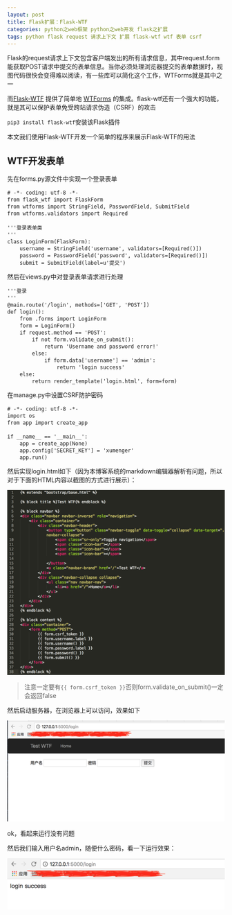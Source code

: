 ```yaml
---
layout: post
title: Flask扩展：Flask-WTF
categories: python之web框架 python之web开发 flask之扩展 
tags: python flask request 请求上下文 扩展 flask-wtf wtf 表单 csrf 
---
```


Flask的request请求上下文包含客户端发出的所有请求信息，其中request.form能获取POST请求中提交的表单信息。当你必须处理浏览器提交的表单数据时，视图代码很快会变得难以阅读，有一些库可以简化这个工作，WTForms就是其中之一

而[Flask-WTF](http://www.pythondoc.com/flask-wtf/) 提供了简单地 [WTForms](http://wtforms.simplecodes.com/docs/) 的集成。flask-wtf还有一个强大的功能，就是其可以保护表单免受跨站请求伪造（CSRF）的攻击

`pip3 install flask-wtf`安装该Flask插件

本文我们使用Flask-WTF开发一个简单的程序来展示Flask-WTF的用法

## WTF开发表单

先在forms.py源文件中实现一个登录表单

```
# -*- coding: utf-8 -*-
from flask_wtf import FlaskForm
from wtforms import StringField, PasswordField, SubmitField
from wtforms.validators import Required

'''登录表单类
'''
class LoginForm(FlaskForm):
    username = StringField('username', validators=[Required()])
    password = PasswordField('password', validators=[Required()])
    submit = SubmitField(label=u'提交')

```

然后在views.py中对登录表单请求进行处理

```
'''登录
'''
@main.route('/login', methods=['GET', 'POST'])
def login():
    from .forms import LoginForm
    form = LoginForm()
    if request.method == 'POST':
        if not form.validate_on_submit():
            return 'Username and password error!'
        else:
            if form.data['username'] == 'admin':
                return 'login success'
    else:
        return render_template('login.html', form=form)

```

在manage.py中设置CSRF防护密码

```
# -*- coding: utf-8 -*-
import os
from app import create_app

if __name__ == '__main__':
    app = create_app(None)
    app.config['SECRET_KEY'] = 'xumenger'
    app.run()
```

然后实现login.html如下（因为本博客系统的markdown编辑器解析有问题，所以对于下面的HTML内容以截图的方式进行展示）：

![image](../media/image/2018-03-18/02-01.png)

>注意一定要有`{{ form.csrf_token }}`否则form.validate_on_submit()一定会返回false

然后启动服务器，在浏览器上可以访问，效果如下

![image](../media/image/2018-03-18/02-02.png)

ok，看起来运行没有问题

然后我们输入用户名admin，随便什么密码，看一下运行效果：

![image](../media/image/2018-03-18/02-03.png)
